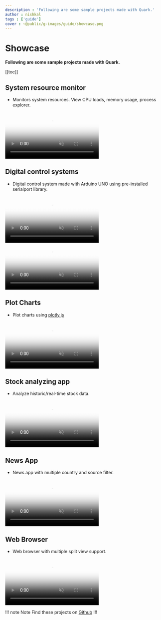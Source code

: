 ```yaml
---
description : 'Following are some sample projects made with Quark.'
author : nishkal
tags : ['guide']
cover : ~@public/g-images/guide/showcase.png
---
```


# Showcase

__Following are some sample projects made with Quark.__

[[toc]]

## System resource monitor
* Monitors system resources. View CPU loads, memory usage, process explorer.

<video muted autoplay loop style="max-width:100%; height:auto" name="media" poster="~@public/c-assets/guide/showcase/system-monitor.png">
  <source src="~@public/c-assets/guide/showcase/system-monitor.mp4" type="video/mp4">
  Your browser does not support the video tag.
</video> 

## Digital control systems
* Digital control system made with Arduino UNO using pre-installed serialport library.

<video muted autoplay loop style="max-width:100%; height:auto" name="media" poster="~@public/c-assets/guide/showcase/control-system-1.png">
  <source src="~@public/c-assets/guide/showcase/control-system-1.mp4" type="video/mp4">
  Your browser does not support the video tag.
</video> 

<video muted autoplay loop style="max-width:100%; height:auto" name="media" poster="~@public/c-assets/guide/showcase/control-system-2.png">
  <source src="~@public/c-assets/guide/showcase/control-system-2.mp4" type="video/mp4">
  Your browser does not support the video tag.
</video> 

## Plot Charts
* Plot charts using [plotly.js](https://plot.ly/javascript/)

<video muted autoplay loop style="max-width:100%; height:auto" name="media" poster="~@public/c-assets/guide/showcase/scientific-charts.png">
  <source src="~@public/c-assets/guide/showcase/scientific-charts.mp4" type="video/mp4">
  Your browser does not support the video tag.
</video> 

## Stock analyzing app
* Analyze historic/real-time stock data.

<video muted autoplay loop style="max-width:100%; height:auto" name="media" poster="~@public/c-assets/guide/showcase/stock.png">
  <source src="~@public/c-assets/guide/showcase/stock.mp4" type="video/mp4">
  Your browser does not support the video tag.
</video> 

## News App
* News app with multiple country and source filter.

<video muted autoplay loop style="max-width:100%; height:auto" name="media" poster="~@public/c-assets/guide/showcase/news-app.png">
  <source src="~@public/c-assets/guide/showcase/news-app.mp4" type="video/mp4">
  Your browser does not support the video tag.
</video> 

## Web Browser
* Web browser with multiple split view support.

<video muted autoplay loop style="max-width:100%; height:auto" name="media" poster="~@public/c-assets/guide/showcase/web-browser.png">
  <source src="~@public/c-assets/guide/showcase/web-browser.mp4" type="video/mp4">
  Your browser does not support the video tag.
</video> 

!!! note Note
Find these projects on [Github](https://github.com/Nishkalkashyap/quark-projects)
!!!